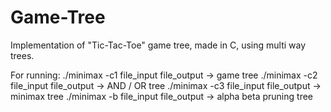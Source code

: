 # Game-Tree

Implementation of "Tic-Tac-Toe" game tree, made in C, using multi way trees.

For running:
./minimax -c1 file_input file_output -> game tree
./minimax -c2 file_input file_output -> AND / OR tree
./minimax -c3 file_input file_output -> minimax tree
./minimax -b file_input file_output -> alpha beta pruning tree
